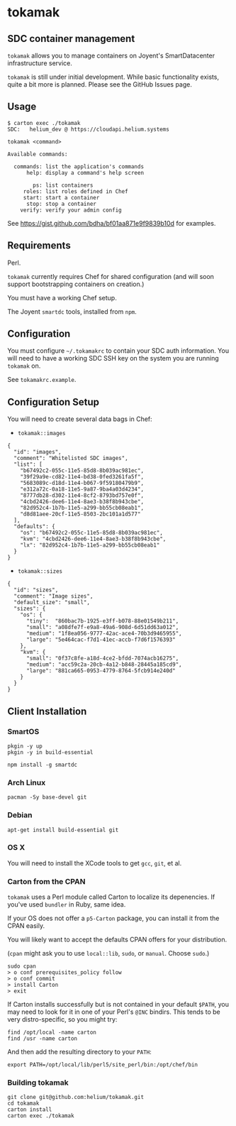 # tokamak

## SDC container management

`tokamak` allows you to manage containers on Joyent's SmartDatacenter infrastructure service.

`tokamak` is still under initial development. While basic functionality exists, quite a bit more is planned. Please see the GitHub Issues page.

## Usage

```
$ carton exec ./tokamak
SDC:   helium_dev @ https://cloudapi.helium.systems

tokamak <command>

Available commands:

  commands: list the application's commands
      help: display a command's help screen

        ps: list containers
     roles: list roles defined in Chef
     start: start a container
      stop: stop a container
    verify: verify your admin config
```

See https://gist.github.com/bdha/bf01aa871e9f9839b10d for examples.

## Requirements

Perl.

`tokamak` currently requires Chef for shared configuration (and will soon support bootstrapping containers on creation.)

You must have a working Chef setup.

The Joyent `smartdc` tools, installed from `npm`.

## Configuration

You must configure `~/.tokamakrc` to contain your SDC auth information. You will need to have a working SDC SSH key on the system you are running `tokamak` on.

See `tokamakrc.example`.

## Configuration Setup

You will need to create several data bags in Chef:

* `tokamak::images`

```
{
  "id": "images",
  "comment": "Whitelisted SDC images",
  "list": [
    "b67492c2-055c-11e5-85d8-8b039ac981ec",
    "39f29a9e-cd82-11e4-bd38-0fed3261fa5f",
    "5683089c-d18d-11e4-b067-9f59180479b9",
    "e312a72c-0a18-11e5-9a87-9ba4a03d4234",
    "8777db28-d302-11e4-8cf2-8793bd757e0f",
    "4cbd2426-dee6-11e4-8ae3-b38f8b943cbe",
    "82d952c4-1b7b-11e5-a299-bb55cb08eab1",
    "d8d81aee-20cf-11e5-8503-2bc101a1d577"
  ],
  "defaults": {
    "os": "b67492c2-055c-11e5-85d8-8b039ac981ec",
    "kvm": "4cbd2426-dee6-11e4-8ae3-b38f8b943cbe",
    "lx": "82d952c4-1b7b-11e5-a299-bb55cb08eab1"
  }
}
```

* `tokamak::sizes`

```
{
  "id": "sizes",
  "comment": "Image sizes",
  "default_size": "small",
  "sizes": {
    "os": {
      "tiny":  "860bac7b-1925-e3ff-b078-88e01549b211",
      "small": "a08dfe7f-e9a8-49a6-908d-6d51dd63a012",
      "medium": "1f8ea056-9777-42ac-ace4-70b3d9465955",
      "large": "5e464cac-f7d1-41ec-accb-f7d6f1576393"
    },
    "kvm": {
      "small": "0f37c8fe-a18d-4ce2-bfdd-7074acb16275",
      "medium": "acc59c2a-20cb-4a12-b848-28445a185cd9",
      "large": "881ca665-0953-4779-8764-5fcb914e240d"
    }
  }
}
```

## Client Installation

### SmartOS 

```
pkgin -y up
pkgin -y in build-essential

npm install -g smartdc
```

### Arch Linux

```
pacman -Sy base-devel git
```

### Debian

```
apt-get install build-essential git
```

### OS X

You will need to install the XCode tools to get `gcc`, `git`, et al.


### Carton from the CPAN

`tokamak` uses a Perl module called Carton to localize its depenencies. If you've used `bundler` in Ruby, same idea.

If your OS does not offer a `p5-Carton` package, you can install it from the CPAN easily.

You will likely want to accept the defaults CPAN offers for your distribution.

(`cpan` might ask you to use `local::lib`, `sudo`, or `manual`. Choose `sudo`.)

```
sudo cpan
> o conf prerequisites_policy follow
> o conf commit
> install Carton
> exit
```

If Carton installs successfully but is not contained in your default `$PATH`,
you may need to look for it in one of your Perl's `@INC` bindirs. This tends to
be very distro-specific, so you might try:

```
find /opt/local -name carton
find /usr -name carton
```

And then add the resulting directory to your `PATH`:

```
export PATH=/opt/local/lib/perl5/site_perl/bin:/opt/chef/bin
```

### Building tokamak

```
git clone git@github.com:helium/tokamak.git
cd tokamak
carton install
carton exec ./tokamak
```
